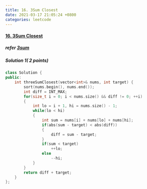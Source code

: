 ```yaml
---
title: 16. 3Sum Closest
date: 2021-03-17 21:05:24 +0800
categories: leetcode
---
```

#### [16. 3Sum Closest](https://leetcode.com/problems/3sum-closest/)
##### refer [3sum](https://blog.cinte.cc/2021/03/11/15-3Sum/)
##### Solution 1( 2 points)
```c++
class Solution {
public:
    int threeSumClosest(vector<int>& nums, int target) {
        sort(nums.begin(), nums.end());
        int diff = INT_MAX;
        for(size_t i = 0; i < nums.size() && diff != 0; ++i)
        {
            int lo = i + 1, hi = nums.size() - 1;
            while(lo < hi)
            {
                int sum = nums[i] + nums[lo] + nums[hi];
                if(abs(sum - target) < abs(diff))
                {
                    diff = sum - target;
                }
                if(sum < target)
                    ++lo;
                else
                    --hi;
            }
        }
        return diff + target;
    }
};
```
